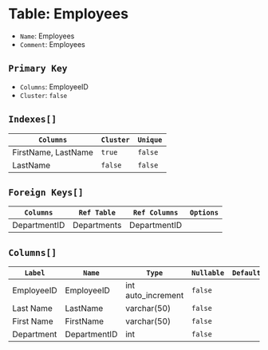 # Table: Employees

- `Name`: Employees
- `Comment`: Employees

## `Primary Key`

- `Columns`: EmployeeID
- `Cluster`: `false`

## `Indexes[]`

| `Columns`           | `Cluster` | `Unique` |
| ------------------- | --------- | -------- |
| FirstName, LastName | `true`    | `false`  |
| LastName            | `false`   | `false`  |

## `Foreign Keys[]`

| `Columns`    | `Ref Table` | `Ref Columns` | `Options` |
| ------------ | ----------- | ------------- | --------- |
| DepartmentID | Departments | DepartmentID  |           |

## `Columns[]`

| `Label`    | `Name`       | `Type`             | `Nullable` | `Default` | `Comment` |
| ---------- | ------------ | ------------------ | ---------- | --------- | --------- |
| EmployeeID | EmployeeID   | int auto_increment | `false`    |           |           |
| Last Name  | LastName     | varchar(50)        | `false`    |           |           |
| First Name | FirstName    | varchar(50)        | `false`    |           |           |
| Department | DepartmentID | int                | `false`    |           |           |

